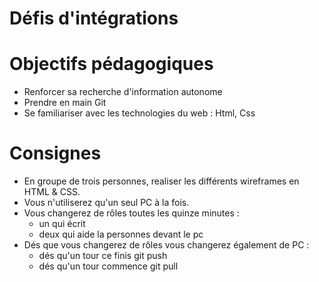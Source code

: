 # Défis d'intégrations

# Objectifs pédagogiques

* Renforcer sa recherche d'information autonome
* Prendre en main Git
* Se familiariser avec les technologies du web : Html, Css

# Consignes 

- En groupe de trois personnes, realiser les différents wireframes en HTML & CSS.
- Vous n'utiliserez qu'un seul PC à la fois.
- Vous changerez de rôles toutes les quinze minutes : 
    * un qui écrit
    * deux qui aide la personnes devant le pc
- Dés que vous changerez de rôles vous changerez également de PC :
    * dés qu'un tour ce finis git push 
    * dés qu'un tour commence git pull